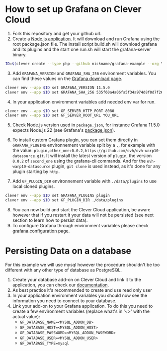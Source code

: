 # How to set up Grafana on Clever Cloud

1. Fork this repository and get your github url.
2. Create a [Node.js application](https://www.clever-cloud.com/developers/doc/applications/javascript/nodejs/). It will download and run Grafana using the root package.json file. The install script build.sh will download grafana and its plugins and the start one run.sh will start the grafana-server binary.

```bash
ID=$(clever create --type php --github nickname/grafana-example --org YOUR_ORG --format json grafana | jq -r '.id')
```

3. Add ```GRAFANA_VERSION``` and ```GRAFANA_SHA_256``` environment variables. You can find these values on the [Grafana download page](https://grafana.com/grafana/download).

```bash
clever env --app $ID set GRAFANA_VERSION 11.5.0
clever env --app $ID set GRAFANA_SHA_256 535f60a4a06fa5f34a974d8f0d7f26b79e67e17fcf16dca2ed379147d0d2a059
```

4. In your application environment variables add needed env var for run.

```bash
clever env --app $ID set GF_SERVER_HTTP_PORT 8080
clever env --app $ID set GF_SERVER_ROOT_URL YOU_URL
```

5. Check Node.js version used in `package.json`, for instance Grafana 11.5.0 expects Node.js 22 (see Grafana's [package.json](https://github.com/grafana/grafana/blob/v11.5.0/package.json#L446)).

6. To install custom Grafana plugin, you can set them directly in `GRAFANA_PLUGINS` environnement variable split by a `,`, for example with the value: `plugin,other_one:0.0.2,https://github.com/ovh/ovh-warp10-datasource.git`. It will install the latest version of `plugin`, the version `0.0.2` of `second_one` using the grafana-cli commands. And for the `ovh-warp10-datasource` plugin, `git clone` is used instead, as it's done for any plugin starting by `http`.
7. Add `GF_PLUGIN_DIR` environnement variable with `./data/plugins` to use local cloned plugins.

```bash
clever env --app $ID set GRAFANA_PLUGINS plugin
clever env --app $ID set GF_PLUGIN_DIR ./data/plugins
```

8. You can now build and start the Clever Cloud application, be aware however that if you restart it your data will not be persisted (see next section to learn how to persist data).
9. To configure Grafana through environment variables please check [grafana configuration page](https://grafana.com/docs/grafana/latest/setup-grafana/configure-grafana/).

# Persisting Data on a database

For this example we will use mysql however the procedure shouldn't be too different with any other type of database as PostgreSQL.

1. Create your database add-on on Clever Cloud and link it to the application, you can check our [documentation](https://www.clever-cloud.com/doc/getting-started/quickstart/#create-your-first-add-on).
2. As best practice it's recommended to create and use read only user
3. In your application environment variables you should now see the information you need to connect to your database.
4. Link your add-on to your Grafana application. To do this you need to create a few environment variables (replace what's in '<>' with the actual value):
    - ```GF_DATABASE_NAME=<MYSQL_ADDON_DB>```
    - ```GF_DATABASE_HOST=<MYSQL_ADDON_HOST>```
    - ```GF_DATABASE_PASSWORD=<MYSQL_ADDON_PASSWORD>```
    - ```GF_DATABASE_USER=<MYSQL_ADDON_USER>```
    - ```GF_DATABASE_TYPE=mysql```